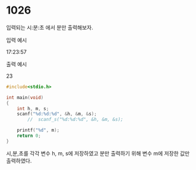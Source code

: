 # 1026

입력되는 시:분:초 에서 분만 출력해보자.

입력 예시   

17:23:57

출력 예시

23

```c
#include<stdio.h>

int main(void)
{
	int h, m, s;
	scanf("%d:%d:%d", &h, &m, &s);
		// 	scanf_s("%d:%d:%d", &h, &m, &s);

	printf("%d", m);
	return 0;
}
```
시,분,초를 각각 변수 h, m, s에 저장하였고 분만 출력하기 위해 변수 m에 저장한 값만 출력하였다.